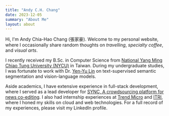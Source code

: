```yaml
---
title: "Andy C.H. Chang"
date: 2023-12-05
summary: "About Me"
layout: about
---
```

Hi, I'm Andy Chia-Hao Chang (張家豪). Welcome to my personal website, where I occasionally share random thoughts on *travelling*, *specialty coffee*, and *visual arts*.
<!-- 
I'm currently an intern at [Plume Design](https://www.plume.com/), developing  -->
I recently received my B.Sc. in Computer Science from [National Yang Ming Chiao Tung University (NYCU)](https://www.nycu.edu.tw/nycu/en/index) in Taiwan. During my undergraduate studies, I was fortunate to work with Dr. [Yen-Yu Lin](https://sites.google.com/site/yylinweb/) on text-supervised semantic segmentation and vision-language models.

Aside academics, I have extensive experience in full-stack development, where I served as a lead developer for [SYNC, A crowdsourcing platform for news co-editing](https://sync.muilab.org/#/). I also had internship experiences at [Trend Micro](https://www.trendmicro.com/en_us/business.html) and [ITRI](https://www.itri.org.tw/english/), where I honed my skills on cloud and web technologies. For a full record of my experiences, please visit my LinkedIn profile.

